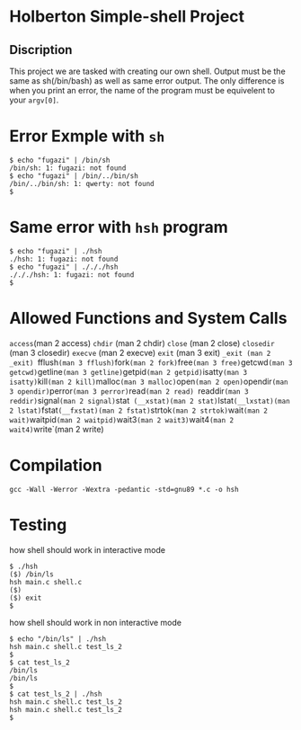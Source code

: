 # Holberton Simple-shell Project
## Discription
This project we are tasked with creating our own shell. Output must be the same as sh(/bin/bash) as well as same error output.
The only difference is when you print an error, the name of the program must be equivelent to your `argv[0]`.
# Error Exmple with `sh` 
```
$ echo "fugazi" | /bin/sh
/bin/sh: 1: fugazi: not found
$ echo "fugazi" | /bin/../bin/sh
/bin/../bin/sh: 1: qwerty: not found
$ 
```
 # Same error with `hsh` program
```
$ echo "fugazi" | ./hsh
./hsh: 1: fugazi: not found
$ echo "fugazi" | ./././hsh
./././hsh: 1: fugazi: not found
$
```
#  Allowed Functions and System Calls
`access`(man 2 access)
`chdir` (man 2 chdir)
`close` (man 2 close)
`closedir` (man 3 closedir)
`execve` (man 2 execve)
`exit` (man 3 exit)
`_exit (man 2 _exit)
`fflush` (man 3 fflush)
`fork` (man 2 fork)
`free` (man 3 free)
`getcwd` (man 3 getcwd)
`getline` (man 3 getline)
`getpid` (man 2 getpid)
`isatty` (man 3 isatty)
`kill` (man 2 kill)
`malloc` (man 3 malloc)
`open` (man 2 open)
`opendir` (man 3 opendir)
`perror` (man 3 perror)
`read` (man 2 read) 
`readdir` (man 3 reddir)
`signal` (man 2 signal)
`stat`  (__xstat)(man 2 stat)
`lstat` (__lxstat)(man 2 lstat)
`fstat` (__fxstat)(man 2 fstat)
`strtok` (man 2 strtok)
`wait` (man 2 wait)
`waitpid` (man 2 waitpid)
`wait3` (man 2 wait3)
`wait4` (man 2 wait4)
`write`(man 2 write)

# Compilation
```
gcc -Wall -Werror -Wextra -pedantic -std=gnu89 *.c -o hsh
```
# Testing
how shell should work in interactive mode

```
$ ./hsh
($) /bin/ls
hsh main.c shell.c
($)
($) exit
$
```
how shell should work in non interactive mode

```
$ echo "/bin/ls" | ./hsh
hsh main.c shell.c test_ls_2
$
$ cat test_ls_2
/bin/ls
/bin/ls
$
$ cat test_ls_2 | ./hsh
hsh main.c shell.c test_ls_2
hsh main.c shell.c test_ls_2
$
```

